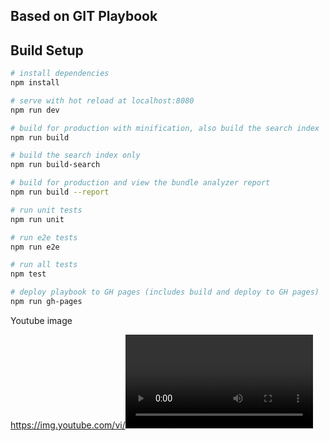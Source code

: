
## Based on GIT Playbook

## Build Setup

``` bash
# install dependencies
npm install

# serve with hot reload at localhost:8080
npm run dev

# build for production with minification, also build the search index
npm run build

# build the search index only
npm run build-search

# build for production and view the bundle analyzer report
npm run build --report

# run unit tests
npm run unit

# run e2e tests
npm run e2e

# run all tests
npm test

# deploy playbook to GH pages (includes build and deploy to GH pages)
npm run gh-pages
```

Youtube image

https://img.youtube.com/vi/<video id>/0.jpg

